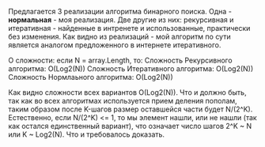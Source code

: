 Предлагается 3 реализации алгоритма бинарного поиска.
Одна - **нормальная** - моя реализация.
Две другие из них: рекурсивная и итеративная - найденные в 
интренете и использованные, практически без изменения.
Как видно из реализаций - мой алгоритм по сути является 
аналогом предложенного в интернете итеративного.

О сложности: если N = array.Length, то:
Сложность Рекурсивного алгоритма: O(Log2(N))
Сложность Итеративного алгоритма: O(Log2(N))
Сложность Нормлаьного алгоритма: O(Log2(N))

Как видно сложности всех вариантов O(Log2(N)). Что и должно 
быть, так как во всех алгоритмах используется прием деления 
пополам, таким образом после K-шагов размер оставшейся части 
будет N/(2^K). Естественно, если N/(2^K) <= 1, то мы элемент 
нашли, или не нашли (так как остался единственный вариант), 
что означает число шагов 2^K ~ N или K ~ Log2(N). Что и 
требовалось доказать.